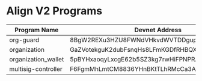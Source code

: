 # Align V2 Programs

| Program Name | Devnet Address | Description |
| ------------- | ------------- | ------------|
| org-guard  | 8BgW2REXu3HZU8FWNdVHkvdWVTDDgupmhLJk8dc86xA2  |
| organization  | GaZVotekguK2dubFsnqHs8LFmKGDfRHBQXrwfVEXPa96  |
| organization_wallet  | 5pBYHxaoqyLxcgE62b5SZ3kg7rwHiFPNPRAW6U6UkCsT  |
| multisig-controller | F6FgmMhLmtCM8836YHnBKtTLhRMcCa3AcZgcM5wXkTJJ  |